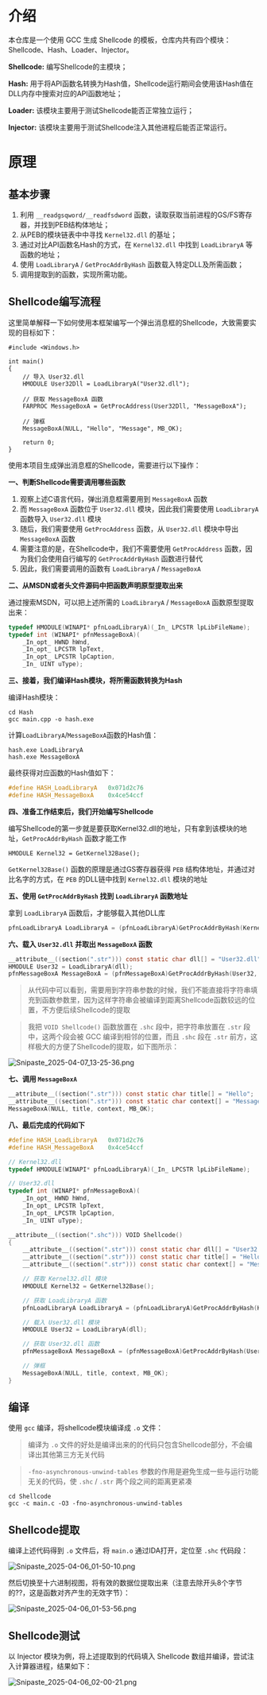 # 介绍

本仓库是一个使用 GCC 生成 Shellcode 的模板，仓库内共有四个模块：Shellcode、Hash、Loader、Injector。

**Shellcode:** 编写Shellcode的主模块；

**Hash:** 用于将API函数名转换为Hash值，Shellcode运行期间会使用该Hash值在DLL内存中搜索对应的API函数地址；

**Loader:** 该模块主要用于测试Shellcode能否正常独立运行；

**Injector:** 该模块主要用于测试Shellcode注入其他进程后能否正常运行。

# 原理

## 基本步骤

1. 利用 `__readgsqword/__readfsdword` 函数，读取获取当前进程的GS/FS寄存器，并找到PEB结构体地址；
2. 从PEB的模块链表中中寻找 `Kernel32.dll` 的基址；
3. 通过对比API函数名Hash的方式，在 `Kernel32.dll` 中找到 `LoadLibraryA` 等函数的地址；
4. 使用 `LoadLibraryA` / `GetProcAddrByHash` 函数载入特定DLL及所需函数；
5. 调用提取到的函数，实现所需功能。

## Shellcode编写流程

这里简单解释一下如何使用本框架编写一个弹出消息框的Shellcode，大致需要实现的目标如下：

```
#include <Windows.h>

int main()
{
    // 导入 User32.dll
    HMODULE User32Dll = LoadLibraryA("User32.dll");

    // 获取 MessageBoxA 函数
    FARPROC MessageBoxA = GetProcAddress(User32Dll, "MessageBoxA");

    // 弹框
    MessageBoxA(NULL, "Hello", "Message", MB_OK);
    
    return 0;
}
```

使用本项目生成弹出消息框的Shellcode，需要进行以下操作：

**一、判断Shellcode需要调用哪些函数**

1. 观察上述C语言代码，弹出消息框需要用到 `MessageBoxA` 函数
2. 而 `MessageBoxA` 函数位于 `User32.dll` 模块，因此我们需要使用 `LoadLibraryA` 函数导入 `User32.dll` 模块
3. 随后，我们需要使用 `GetProcAddress` 函数，从 `User32.dll` 模块中导出 `MessageBoxA` 函数
4. 需要注意的是，在Shellcode中，我们不需要使用 `GetProcAddress` 函数，因为我们会使用自行编写的 `GetProcAddrByHash` 函数进行替代
5. 因此，我们需要调用的函数有 `LoadLibraryA` / `MessageBoxA`

**二、从MSDN或者头文件源码中把函数声明原型提取出来**

通过搜索MSDN，可以把上述所需的 `LoadLibraryA` / `MessageBoxA` 函数原型提取出来：

```c
typedef HMODULE(WINAPI* pfnLoadLibraryA)(_In_ LPCSTR lpLibFileName);
typedef int (WINAPI* pfnMessageBoxA)(
    _In_opt_ HWND hWnd,
    _In_opt_ LPCSTR lpText,
    _In_opt_ LPCSTR lpCaption,
    _In_ UINT uType);
```

**三、接着，我们编译Hash模块，将所需函数转换为Hash**

编译Hash模块：

```
cd Hash
gcc main.cpp -o hash.exe
```

计算`LoadLibraryA`/`MessageBoxA`函数的Hash值：

```
hash.exe LoadLibraryA
hash.exe MessageBoxA
```

最终获得对应函数的Hash值如下：

```c
#define HASH_LoadLibraryA	0x071d2c76
#define HASH_MessageBoxA	0x4ce54ccf
```

**四、准备工作结束后，我们开始编写Shellcode**

编写Shellcode的第一步就是要获取Kernel32.dll的地址，只有拿到该模块的地址，`GetProcAddrByHash` 函数才能工作

```
HMODULE Kernel32 = GetKernel32Base();
```

`GetKernel32Base()` 函数的原理是通过GS寄存器获得 `PEB` 结构体地址，并通过对比名字的方式，在 `PEB` 的DLL链中找到 `Kernel32.dll` 模块的地址

**五、使用 `GetProcAddrByHash` 找到 `LoadLibraryA` 函数地址**

拿到 `LoadLibraryA` 函数后，才能够载入其他DLL库

```c
pfnLoadLibraryA LoadLibraryA = (pfnLoadLibraryA)GetProcAddrByHash(Kernel32, HASH_LoadLibraryA);
```

**六、载入 `User32.dll` 并取出 `MessageBoxA` 函数**

```c
__attribute__((section(".str"))) const static char dll[] = "User32.dll";
HMODULE User32 = LoadLibraryA(dll);
pfnMessageBoxA MessageBoxA = (pfnMessageBoxA)GetProcAddrByHash(User32, HASH_MessageBoxA);
```

> 从代码中可以看到，需要用到字符串参数的时候，我们不能直接将字符串填充到函数参数里，因为这样字符串会被编译到距离Shellcode函数较远的位置，不方便后续Shellcode的提取

> 我把 `VOID Shellcode()` 函数放置在 `.shc` 段中，把字符串放置在 `.str` 段中，这两个段会被 GCC 编译到相邻的位置，而且 `.shc` 段在 `.str` 前方，这样极大的方便了Shellcode的提取，如下图所示：

![Snipaste_2025-04-07_13-25-36.png](assets/Snipaste_2025-04-07_13-25-36.png)

**七、调用 `MessageBoxA`**

```c
__attribute__((section(".str"))) const static char title[] = "Hello";
__attribute__((section(".str"))) const static char context[] = "Message";
MessageBoxA(NULL, title, context, MB_OK);
```

**八、最后完成的代码如下**

```c
#define HASH_LoadLibraryA	0x071d2c76
#define HASH_MessageBoxA	0x4ce54ccf

// Kernel32.dll
typedef HMODULE(WINAPI* pfnLoadLibraryA)(_In_ LPCSTR lpLibFileName);

// User32.dll
typedef int (WINAPI* pfnMessageBoxA)(
    _In_opt_ HWND hWnd,
    _In_opt_ LPCSTR lpText,
    _In_opt_ LPCSTR lpCaption,
    _In_ UINT uType);

__attribute__((section(".shc"))) VOID Shellcode()
{
    __attribute__((section(".str"))) const static char dll[] = "User32.dll";
    __attribute__((section(".str"))) const static char title[] = "Hello";
    __attribute__((section(".str"))) const static char context[] = "Message";

    // 获取 Kernel32.dll 模块
    HMODULE Kernel32 = GetKernel32Base();

    // 获取 LoadLibraryA 函数
    pfnLoadLibraryA LoadLibraryA = (pfnLoadLibraryA)GetProcAddrByHash(Kernel32, HASH_LoadLibraryA);

    // 载入 User32.dll 模块
    HMODULE User32 = LoadLibraryA(dll);

    // 获取 User32.dll 函数
    pfnMessageBoxA MessageBoxA = (pfnMessageBoxA)GetProcAddrByHash(User32, HASH_MessageBoxA);

    // 弹框
    MessageBoxA(NULL, title, context, MB_OK);
}
```

## 编译

使用 `gcc` 编译，将shellcode模块编译成 `.o` 文件：

> 编译为 `.o` 文件的好处是编译出来的的代码只包含Shellcode部分，不会编译出其他第三方无关代码

> `-fno-asynchronous-unwind-tables` 参数的作用是避免生成一些与运行功能无关的代码，使 `.shc` / `.str` 两个段之间的距离更紧凑

```
cd Shellcode
gcc -c main.c -O3 -fno-asynchronous-unwind-tables
```

## Shellcode提取

编译上述代码得到 `.o` 文件后，将 `main.o` 通过IDA打开，定位至 `.shc` 代码段：

![Snipaste_2025-04-06_01-50-10.png](assets/Snipaste_2025-04-06_01-50-10.png)

然后切换至十六进制视图，将有效的数据位提取出来（注意去除开头8个字节的??，这是函数对齐产生的无效字节）：

![Snipaste_2025-04-06_01-53-56.png](assets/Snipaste_2025-04-06_01-53-56.png)

## Shellcode测试

以 Injector 模块为例，将上述提取到的代码填入 Shellcode 数组并编译，尝试注入计算器进程，结果如下：

![Snipaste_2025-04-06_02-00-21.png](assets/Snipaste_2025-04-06_02-00-21.png)
